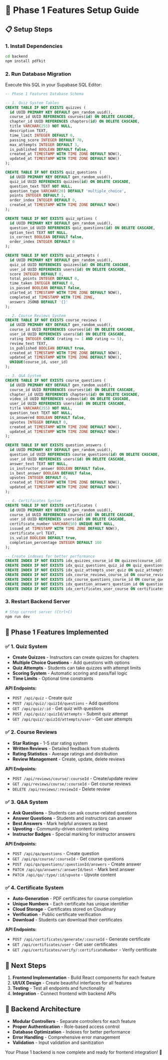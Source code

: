 # 🚀 Phase 1 Features Setup Guide

## 📋 **Setup Steps**

### **1. Install Dependencies**
```bash
cd backend
npm install pdfkit
```

### **2. Run Database Migration**
Execute this SQL in your Supabase SQL Editor:

```sql
-- Phase 1 Features Database Schema

-- 1. Quiz System Tables
CREATE TABLE IF NOT EXISTS quizzes (
  id UUID PRIMARY KEY DEFAULT gen_random_uuid(),
  course_id UUID REFERENCES courses(id) ON DELETE CASCADE,
  chapter_id UUID REFERENCES chapters(id) ON DELETE CASCADE,
  title VARCHAR(255) NOT NULL,
  description TEXT,
  time_limit INTEGER DEFAULT 0,
  passing_score INTEGER DEFAULT 70,
  max_attempts INTEGER DEFAULT 3,
  is_published BOOLEAN DEFAULT false,
  created_at TIMESTAMP WITH TIME ZONE DEFAULT NOW(),
  updated_at TIMESTAMP WITH TIME ZONE DEFAULT NOW()
);

CREATE TABLE IF NOT EXISTS quiz_questions (
  id UUID PRIMARY KEY DEFAULT gen_random_uuid(),
  quiz_id UUID REFERENCES quizzes(id) ON DELETE CASCADE,
  question_text TEXT NOT NULL,
  question_type VARCHAR(20) DEFAULT 'multiple_choice',
  points INTEGER DEFAULT 1,
  order_index INTEGER DEFAULT 0,
  created_at TIMESTAMP WITH TIME ZONE DEFAULT NOW()
);

CREATE TABLE IF NOT EXISTS quiz_options (
  id UUID PRIMARY KEY DEFAULT gen_random_uuid(),
  question_id UUID REFERENCES quiz_questions(id) ON DELETE CASCADE,
  option_text TEXT NOT NULL,
  is_correct BOOLEAN DEFAULT false,
  order_index INTEGER DEFAULT 0
);

CREATE TABLE IF NOT EXISTS quiz_attempts (
  id UUID PRIMARY KEY DEFAULT gen_random_uuid(),
  quiz_id UUID REFERENCES quizzes(id) ON DELETE CASCADE,
  user_id UUID REFERENCES users(id) ON DELETE CASCADE,
  score INTEGER DEFAULT 0,
  total_points INTEGER DEFAULT 0,
  time_taken INTEGER DEFAULT 0,
  is_passed BOOLEAN DEFAULT false,
  started_at TIMESTAMP WITH TIME ZONE DEFAULT NOW(),
  completed_at TIMESTAMP WITH TIME ZONE,
  answers JSONB DEFAULT '{}'
);

-- 2. Course Reviews System
CREATE TABLE IF NOT EXISTS course_reviews (
  id UUID PRIMARY KEY DEFAULT gen_random_uuid(),
  course_id UUID REFERENCES courses(id) ON DELETE CASCADE,
  user_id UUID REFERENCES users(id) ON DELETE CASCADE,
  rating INTEGER CHECK (rating >= 1 AND rating <= 5),
  review_text TEXT,
  is_published BOOLEAN DEFAULT true,
  created_at TIMESTAMP WITH TIME ZONE DEFAULT NOW(),
  updated_at TIMESTAMP WITH TIME ZONE DEFAULT NOW(),
  UNIQUE(course_id, user_id)
);

-- 3. Q&A System
CREATE TABLE IF NOT EXISTS course_questions (
  id UUID PRIMARY KEY DEFAULT gen_random_uuid(),
  course_id UUID REFERENCES courses(id) ON DELETE CASCADE,
  chapter_id UUID REFERENCES chapters(id) ON DELETE CASCADE,
  video_id UUID REFERENCES videos(id) ON DELETE CASCADE,
  user_id UUID REFERENCES users(id) ON DELETE CASCADE,
  title VARCHAR(255) NOT NULL,
  question_text TEXT NOT NULL,
  is_answered BOOLEAN DEFAULT false,
  upvotes INTEGER DEFAULT 0,
  created_at TIMESTAMP WITH TIME ZONE DEFAULT NOW(),
  updated_at TIMESTAMP WITH TIME ZONE DEFAULT NOW()
);

CREATE TABLE IF NOT EXISTS question_answers (
  id UUID PRIMARY KEY DEFAULT gen_random_uuid(),
  question_id UUID REFERENCES course_questions(id) ON DELETE CASCADE,
  user_id UUID REFERENCES users(id) ON DELETE CASCADE,
  answer_text TEXT NOT NULL,
  is_instructor_answer BOOLEAN DEFAULT false,
  is_best_answer BOOLEAN DEFAULT false,
  upvotes INTEGER DEFAULT 0,
  created_at TIMESTAMP WITH TIME ZONE DEFAULT NOW(),
  updated_at TIMESTAMP WITH TIME ZONE DEFAULT NOW()
);

-- 4. Certificates System
CREATE TABLE IF NOT EXISTS certificates (
  id UUID PRIMARY KEY DEFAULT gen_random_uuid(),
  course_id UUID REFERENCES courses(id) ON DELETE CASCADE,
  user_id UUID REFERENCES users(id) ON DELETE CASCADE,
  certificate_number VARCHAR(50) UNIQUE NOT NULL,
  issued_at TIMESTAMP WITH TIME ZONE DEFAULT NOW(),
  certificate_url TEXT,
  is_valid BOOLEAN DEFAULT true,
  completion_percentage INTEGER DEFAULT 100
);

-- Create indexes for better performance
CREATE INDEX IF NOT EXISTS idx_quizzes_course_id ON quizzes(course_id);
CREATE INDEX IF NOT EXISTS idx_quiz_questions_quiz_id ON quiz_questions(quiz_id);
CREATE INDEX IF NOT EXISTS idx_quiz_attempts_user_quiz ON quiz_attempts(user_id, quiz_id);
CREATE INDEX IF NOT EXISTS idx_course_reviews_course_id ON course_reviews(course_id);
CREATE INDEX IF NOT EXISTS idx_course_questions_course_id ON course_questions(course_id);
CREATE INDEX IF NOT EXISTS idx_question_answers_question_id ON question_answers(question_id);
CREATE INDEX IF NOT EXISTS idx_certificates_user_course ON certificates(user_id, course_id);
```

### **3. Restart Backend Server**
```bash
# Stop current server (Ctrl+C)
npm run dev
```

## 🎯 **Phase 1 Features Implemented**

### **✅ 1. Quiz System**
- **Create Quizzes** - Instructors can create quizzes for chapters
- **Multiple Choice Questions** - Add questions with options
- **Quiz Attempts** - Students can take quizzes with attempt limits
- **Scoring System** - Automatic scoring and pass/fail logic
- **Time Limits** - Optional time constraints

**API Endpoints:**
- `POST /api/quiz` - Create quiz
- `POST /api/quiz/:quizId/questions` - Add questions
- `GET /api/quiz/:id` - Get quiz with questions
- `POST /api/quiz/:quizId/attempts` - Submit quiz attempt
- `GET /api/quiz/:quizId/attempts/user` - Get user attempts

### **✅ 2. Course Reviews**
- **Star Ratings** - 1-5 star rating system
- **Written Reviews** - Detailed feedback from students
- **Rating Statistics** - Average ratings and distribution
- **Review Management** - Create, update, delete reviews

**API Endpoints:**
- `POST /api/reviews/course/:courseId` - Create/update review
- `GET /api/reviews/course/:courseId` - Get course reviews
- `DELETE /api/reviews/:reviewId` - Delete review

### **✅ 3. Q&A System**
- **Ask Questions** - Students can ask course-related questions
- **Answer Questions** - Students and instructors can answer
- **Best Answers** - Mark helpful answers as best
- **Upvoting** - Community-driven content ranking
- **Instructor Badges** - Special marking for instructor answers

**API Endpoints:**
- `POST /api/qa/questions` - Create question
- `GET /api/qa/course/:courseId` - Get course questions
- `POST /api/qa/questions/:questionId/answers` - Create answer
- `PATCH /api/qa/answers/:answerId/best` - Mark best answer
- `PATCH /api/qa/:type/:id/upvote` - Upvote content

### **✅ 4. Certificate System**
- **Auto-Generation** - PDF certificates for course completion
- **Unique Numbers** - Each certificate has unique identifier
- **Cloud Storage** - Certificates stored on Cloudinary
- **Verification** - Public certificate verification
- **Download** - Students can download their certificates

**API Endpoints:**
- `POST /api/certificates/generate/:courseId` - Generate certificate
- `GET /api/certificates/user` - Get user certificates
- `GET /api/certificates/verify/:certificateNumber` - Verify certificate

## 🎨 **Next Steps**

1. **Frontend Implementation** - Build React components for each feature
2. **UI/UX Design** - Create beautiful interfaces for all features
3. **Testing** - Test all endpoints and functionality
4. **Integration** - Connect frontend with backend APIs

## 🔧 **Backend Architecture**

- **Modular Controllers** - Separate controllers for each feature
- **Proper Authentication** - Role-based access control
- **Database Optimization** - Indexes for better performance
- **Error Handling** - Comprehensive error management
- **Validation** - Input validation and sanitization

Your Phase 1 backend is now complete and ready for frontend integration! 🚀